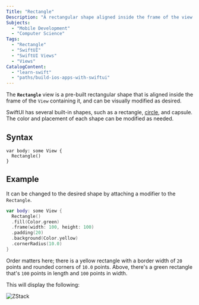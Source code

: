 ```yaml
---
Title: "Rectangle"
Description: "A rectangular shape aligned inside the frame of the view containing it."
Subjects:
  - "Mobile Development"
  - "Computer Science"
Tags:
  - "Rectangle"
  - "SwiftUI"
  - "SwiftUI Views"
  - "Views"
CatalogContent:
  - "learn-swift"
  - "paths/build-ios-apps-with-swiftui"
---
```


The **`Rectangle`** view is a pre-built rectangular shape that is aligned inside the frame of the `View` containing it, and can be visually modified as desired.

SwiftUI has several built-in shapes, such as a rectangle, [circle](https://www.codecademy.com/resources/docs/swiftui/views/circle), and capsule. The color and placement of each shape can be modified as needed.

## Syntax

```pseudo
var body: some View {
  Rectangle()
}
```

## Example

It can be changed to the desired shape by attaching a modifier to the `Rectangle`.

```swift
var body: some View {
  Rectangle()
  .fill(Color.green)
  .frame(width: 100, height: 100)
  .padding(20)
  .background(Color.yellow)
  .cornerRadius(10.0)
}
```

Order matters here; there is a yellow rectangle with a border width of `20` points and rounded corners of `10.0` points. Above, there's a green rectangle that's `100` points in length and `100` points in width.

This will display the following:

![ZStack](https://raw.githubusercontent.com/Codecademy/docs/main/media/rectangle.png)
